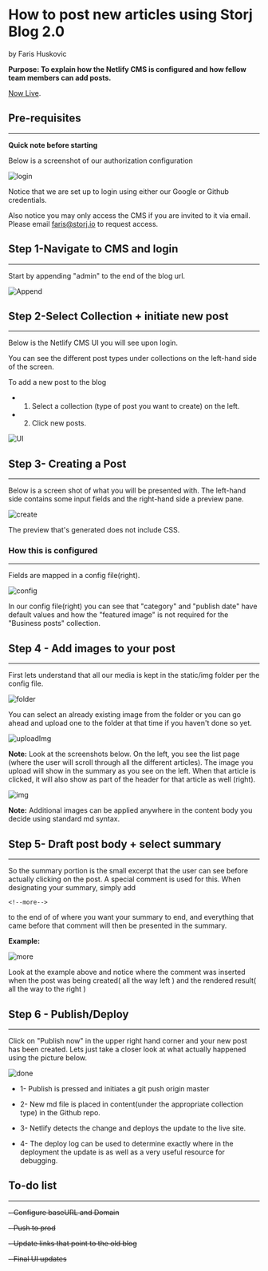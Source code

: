 # How to post new articles using Storj Blog 2.0

by Faris Huskovic

**Purpose: To explain how the Netlify CMS is configured and how fellow team members can add posts.**


[Now Live](https://storj.io/blog).



## Pre-requisites
---

**Quick note before starting**

Below is a screenshot of our authorization configuration

![login](static/img/Auth.png)

Notice that we are set up to login using either our Google or Github credentials.

Also notice you may only access the CMS if you are invited to it via email. 
Please email faris@storj.io to request access.

## Step 1-Navigate to CMS and login

---

Start by appending "admin" to the end of the blog url.

![Append](static/img/addAdmin.png)


## Step 2-Select Collection + initiate new post
---
Below is the Netlify CMS UI you will see upon login. 

You can see the different post types under collections on the left-hand side of the screen.  


To add a new post to the blog

- 1. Select a collection (type of post you want to create) on the left.


- 2. Click new posts.

![UI](static/img/slct.png)



## Step 3- Creating a Post

---

Below is a screen shot of what you will be presented with. The left-hand side contains some input fields and the right-hand side a preview pane.

![create](static/img/cnp.png)

The preview that's generated does not include CSS.

### How this is configured

---

Fields are mapped in a config file(right).

![config](static/img/configPost.png)

In our config file(right) you can see that "category" and "publish date" have default values and how the "featured image" is not required for the "Business posts" collection.

## Step 4 - Add images to your post

---

First lets understand that all our media is kept in the static/img folder per the config file.

![folder](static/img/mediaConfig.png)

You can select an already existing image from the folder or you can go ahead and upload one to the folder at that time if you haven't done so yet.

![uploadImg](static/img/ftImg2.png)

**Note:**
Look at the screenshots below. On the left, you see the list page (where the user will scroll through all the different articles). The image you upload will show in the summary as you see on the left. When that article is clicked, it will also show as part of the header for that article as well (right).



![img](static/img/fmg.png)

**Note:**
Additional images can be applied anywhere in the content body you decide using standard md syntax.

## Step 5- Draft post body + select summary

---


So the summary portion is the small excerpt that the user can see before actually clicking on the post. A special comment is used for this. When designating your summary, simply add

    <!--more-->

to the end of of where you want your summary to end, and everything that came before that comment will then be presented in the summary.

**Example:**

![more](static/img/summ.png)


Look at the example above and notice where the comment was inserted when the post was being created( all the way left ) and the rendered result( all the way to the right )

## Step 6 - Publish/Deploy
---

Click on "Publish now" in the upper right hand corner and your new post has been created. Lets just take a closer look at what actually happened using the picture below.

![done](static/img/dne.png)

- 1- Publish is pressed and initiates a git push origin master

- 2- New md file is placed in content(under the appropriate collection type) in the Github repo.

- 3- Netlify detects the change and deploys the update to the live site.

- 4- The deploy log can be used to determine exactly where in the deployment the update is as well as a very useful resource for debugging.



## To-do list

---

~~- Configure baseURL and Domain~~

~~- Push to prod~~

~~- Update links that point to the old blog~~

~~- Final UI updates~~
